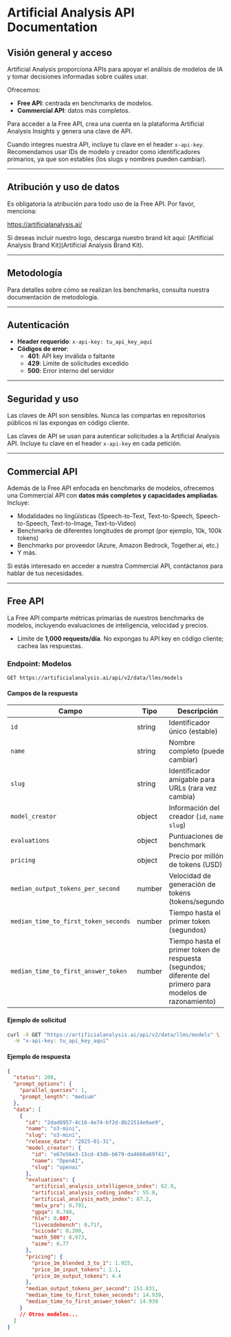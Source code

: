 # Artificial Analysis API Documentation

## Visión general y acceso
Artificial Analysis proporciona APIs para apoyar el análisis de modelos de IA y tomar decisiones informadas sobre cuáles usar.

Ofrecemos:
- **Free API**: centrada en benchmarks de modelos.
- **Commercial API**: datos más completos.

Para acceder a la Free API, crea una cuenta en la plataforma Artificial Analysis Insights y genera una clave de API.

Cuando integres nuestra API, incluye tu clave en el header `x-api-key`. Recomendamos usar IDs de modelo y creador como identificadores primarios, ya que son estables (los slugs y nombres pueden cambiar).

---

## Atribución y uso de datos
Es obligatoria la atribución para todo uso de la Free API. Por favor, menciona:

https://artificialanalysis.ai/

Si deseas incluir nuestro logo, descarga nuestro brand kit aquí: [Artificial Analysis Brand Kit](Artificial Analysis Brand Kit).

---

## Metodología
Para detalles sobre cómo se realizan los benchmarks, consulta nuestra documentación de metodología.

---

## Autenticación
- **Header requerido**: `x-api-key: tu_api_key_aquí`
- **Códigos de error**:
  - **401**: API key inválida o faltante
  - **429**: Límite de solicitudes excedido
  - **500**: Error interno del servidor

---

## Seguridad y uso
Las claves de API son sensibles. Nunca las compartas en repositorios públicos ni las expongas en código cliente.

Las claves de API se usan para autenticar solicitudes a la Artificial Analysis API. Incluye tu clave en el header `x-api-key` en cada petición.

---

## Commercial API
Además de la Free API enfocada en benchmarks de modelos, ofrecemos una Commercial API con **datos más completos y capacidades ampliadas**. Incluye:
- Modalidades no lingüísticas (Speech-to-Text, Text-to-Speech, Speech-to-Speech, Text-to-Image, Text-to-Video)
- Benchmarks de diferentes longitudes de prompt (por ejemplo, 10k, 100k tokens)
- Benchmarks por proveedor (Azure, Amazon Bedrock, Together.ai, etc.)
- Y más.

Si estás interesado en acceder a nuestra Commercial API, contáctanos para hablar de tus necesidades.

---

## Free API
La Free API comparte métricas primarias de nuestros benchmarks de modelos, incluyendo evaluaciones de inteligencia, velocidad y precios.

- Límite de **1,000 requests/día**. No expongas tu API key en código cliente; cachea las respuestas.

### Endpoint: Modelos

`GET https://artificialanalysis.ai/api/v2/data/llms/models`

#### Campos de la respuesta

| Campo                                 | Tipo    | Descripción                                                                                          |
|---------------------------------------|---------|------------------------------------------------------------------------------------------------------|
| `id`                                  | string  | Identificador único (estable)                                                                        |
| `name`                                | string  | Nombre completo (puede cambiar)                                                                      |
| `slug`                                | string  | Identificador amigable para URLs (rara vez cambia)                                                   |
| `model_creator`                       | object  | Información del creador (`id`, `name`, `slug`)                                                       |
| `evaluations`                         | object  | Puntuaciones de benchmark                                                                             |
| `pricing`                             | object  | Precio por millón de tokens (USD)                                                                    |
| `median_output_tokens_per_second`     | number  | Velocidad de generación de tokens (tokens/segundo)                                                   |
| `median_time_to_first_token_seconds`  | number  | Tiempo hasta el primer token (segundos)                                                              |
| `median_time_to_first_answer_token`   | number  | Tiempo hasta el primer token de respuesta (segundos; diferente del primero para modelos de razonamiento) |

#### Ejemplo de solicitud

```bash
curl -X GET "https://artificialanalysis.ai/api/v2/data/llms/models" \
  -H "x-api-key: tu_api_key_aquí"
```

#### Ejemplo de respuesta

```json
{
  "status": 200,
  "prompt_options": {
    "parallel_queries": 1,
    "prompt_length": "medium"
  },
  "data": [
    {
      "id": "2dad8957-4c16-4e74-bf2d-8b21514e0ae9",
      "name": "o3-mini",
      "slug": "o3-mini",
      "release_date": "2025-01-31",
      "model_creator": {
        "id": "e67e56e3-15cd-43db-b679-da4660a69f41",
        "name": "OpenAI",
        "slug": "openai"
      },
      "evaluations": {
        "artificial_analysis_intelligence_index": 62.9,
        "artificial_analysis_coding_index": 55.8,
        "artificial_analysis_math_index": 87.2,
        "mmlu_pro": 0.791,
        "gpqa": 0.748,
        "hle": 0.087,
        "livecodebench": 0.717,
        "scicode": 0.399,
        "math_500": 0.973,
        "aime": 0.77
      },
      "pricing": {
        "price_1m_blended_3_to_1": 1.925,
        "price_1m_input_tokens": 1.1,
        "price_1m_output_tokens": 4.4
      },
      "median_output_tokens_per_second": 153.831,
      "median_time_to_first_token_seconds": 14.939,
      "median_time_to_first_answer_token": 14.939
    }
    // Otros modelos...
  ]
}
```